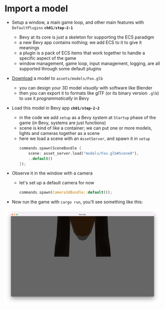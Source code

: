 # Import a model

- Setup a window, a main game loop, and other main features with `DefaultPlugins` **`ch01/step-2-1`**

  - Bevy at its core is just a skeleton for supporting the ECS paradigm
  - a new Bevy app contains nothing; we add ECS to it to give it meanings
  - a plugin is a pack of ECS items that work together to handle a specific aspect of the game
  - window management, game loop, input management, logging, are all supported through some default plugins

- [Download](https://github.com/bevyengine/bevy/raw/main/assets/models/animated/Fox.glb) a model to `assets/models/Fox.glb`
  - you can design your 3D model _visually_ with software like Blender
  - then you can export it to formats like glTF (or its binary version `.glb`) to use it _programmatically_ in Bevy
- Load this model in Bevy app **`ch01/step-2-2`**
  - in the code we add `setup` as a Bevy system at `Startup` phase of the game (in Bevy, systems are just functions)
  - scene is kind of like a container; we can put one or more models, lights and cameras together as a scene
  - here we load a scene with an `AssetServer`, and spawn it in `setup`
    ```rs
    commands.spawn(SceneBundle {
        scene: asset_server.load("models/Fox.glb#Scene0"),
        ..default()
    });
    ```
- Observe it in the window with a camera
  - let's set up a default camera for now
    ```rs
    commands.spawn(Camera3dBundle::default());
    ```
- Now run the game with `cargo run`, you'll see something like this:

![](./ch01_2_2.png)
